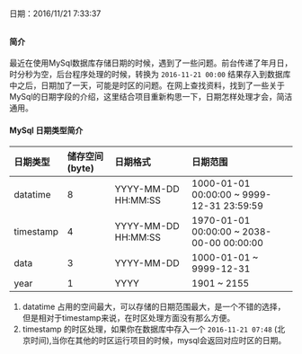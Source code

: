 ##
日期：2016/11/21 7:33:37
## 

#### 简介
最近在使用MySql数据库存储日期的时候，遇到了一些问题。前台传递了年月日，时分秒为空，后台程序处理的时候，转换为 `2016-11-21 00:00` 结果存入到数据库中之后，日期加了一天，可能是时区的问题。在网上查找资料，找到了一些关于MySql的日期字段的介绍，这里结合项目重新构思一下，日期怎样处理才会，简洁通用。

#### MySql 日期类型简介
|日期类型|储存空间(byte)|日期格式|日期范围|
|:-|:-|:-|:-|
|datatime|8|YYYY-MM-DD HH:MM:SS|1000-01-01 00:00:00 ~ 9999-12-31 23:59:59|
|timestamp|4|YYYY-MM-DD HH:MM:SS|1970-01-01 00:00:00 ~ 2038-00-00 00:00:00|
|data|3|YYYY-MM-DD|1000-01-01 ~ 9999-12-31|
|year|1|YYYY|1901 ~ 2155|

1. datatime 占用的空间最大，可以存储的日期范围最大，是一个不错的选择，但是相对于timestamp来说，在时区处理方面没有那么方便。
2. timestamp 的时区处理，如果你在数据库中存入一个 `2016-11-21 07:48` (北京时间),当你在其他的时区运行项目的时候，mysql会返回对应时区的日期。 
